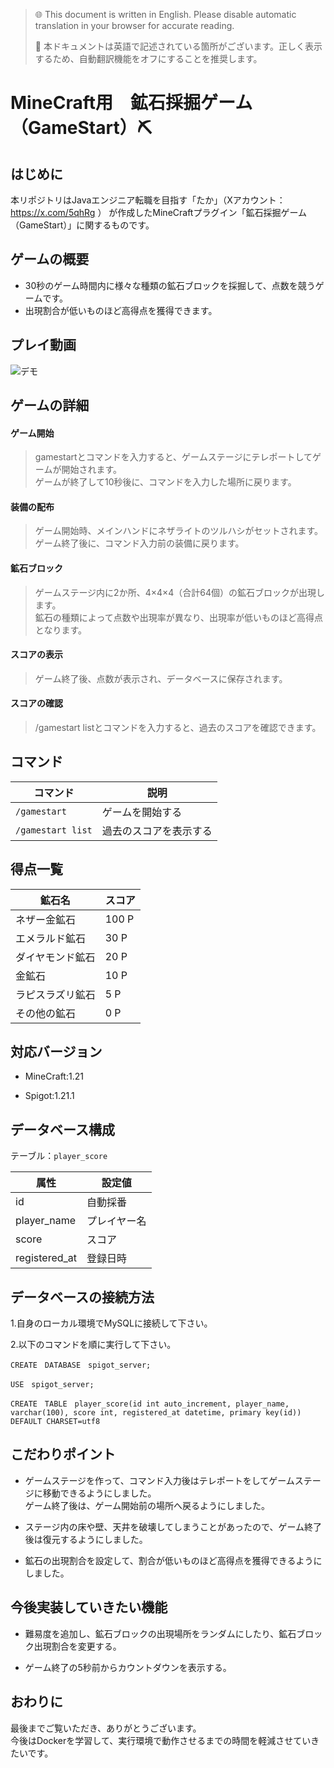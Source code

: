 > 🌐 This document is written in English. Please disable automatic translation in your browser for accurate reading.
> 
> 📌 本ドキュメントは英語で記述されている箇所がございます。正しく表示するため、自動翻訳機能をオフにすることを推奨します。

# MineCraft用　鉱石採掘ゲーム（GameStart）⛏

## はじめに
本リポジトリはJavaエンジニア転職を目指す「たか」（Xアカウント：https://x.com/5qhRg ） が作成したMineCraftプラグイン「鉱石採掘ゲーム（GameStart）」に関するものです。

## ゲームの概要
- 30秒のゲーム時間内に様々な種類の鉱石ブロックを採掘して、点数を競うゲームです。
- 出現割合が低いものほど高得点を獲得できます。

## プレイ動画
![デモ](./鉱石採掘ゲーム.gif)

## ゲームの詳細

#### ゲーム開始
>  gamestartとコマンドを入力すると、ゲームステージにテレポートしてゲームが開始されます。<br>ゲームが終了して10秒後に、コマンドを入力した場所に戻ります。

#### 装備の配布
>  ゲーム開始時、メインハンドにネザライトのツルハシがセットされます。<br>ゲーム終了後に、コマンド入力前の装備に戻ります。

#### 鉱石ブロック
>  ゲームステージ内に2か所、4×4×4（合計64個）の鉱石ブロックが出現します。<br>鉱石の種類によって点数や出現率が異なり、出現率が低いものほど高得点となります。

#### スコアの表示
>  ゲーム終了後、点数が表示され、データベースに保存されます。

#### スコアの確認
>  /gamestart listとコマンドを入力すると、過去のスコアを確認できます。

## コマンド

| コマンド | 説明 |
| ------- | ---- |
| `/gamestart` | ゲームを開始する |
| `/gamestart list` | 過去のスコアを表示する |

## 得点一覧

| 鉱石名 | スコア |
| ------ | ----- |
| ネザー金鉱石 | 100 P |
| エメラルド鉱石 | 30 P |
| ダイヤモンド鉱石 | 20 P |
| 金鉱石 | 10 P |
| ラピスラズリ鉱石 | 5 P |
| その他の鉱石 | 0 P |

## 対応バージョン

- MineCraft:1.21

- Spigot:1.21.1

## データベース構成
テーブル：`player_score`

| 属性 | 設定値 |
|-|-|
| id | 自動採番 |
| player_name | プレイヤー名 |
| score | スコア |
| registered_at | 登録日時 |

## データベースの接続方法

1.自身のローカル環境でMySQLに接続して下さい。

2.以下のコマンドを順に実行して下さい。

```
CREATE　DATABASE　spigot_server;
```

```
USE　spigot_server;
```

```
CREATE　TABLE　player_score(id int auto_increment, player_name, varchar(100), score int, registered_at datetime, primary key(id)) DEFAULT CHARSET=utf8
```

## こだわりポイント

- ゲームステージを作って、コマンド入力後はテレポートをしてゲームステージに移動できるようにしました。<br>ゲーム終了後は、ゲーム開始前の場所へ戻るようにしました。

- ステージ内の床や壁、天井を破壊してしまうことがあったので、ゲーム終了後は復元するようにしました。

- 鉱石の出現割合を設定して、割合が低いものほど高得点を獲得できるようにしました。

## 今後実装していきたい機能

- 難易度を追加し、鉱石ブロックの出現場所をランダムにしたり、鉱石ブロック出現割合を変更する。

- ゲーム終了の5秒前からカウントダウンを表示する。

## おわりに

最後までご覧いただき、ありがとうございます。<br>今後はDockerを学習して、実行環境で動作させるまでの時間を軽減させていきたいです。
